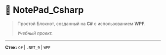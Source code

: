 # 📝 NotePad_Csharp

> Простой Блокнот, созданный на **C#** с использованием **WPF**.
>
> *Учебный проект.*

---

**Стек:** `C#` | `.NET_9` | `WPF`
